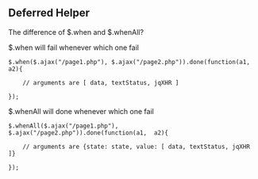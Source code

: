## Deferred Helper

The difference of $.when and $.whenAll?

$.when will fail whenever which one fail


    $.when($.ajax("/page1.php"), $.ajax("/page2.php")).done(function(a1,  a2){

        // arguments are [ data, textStatus, jqXHR ]

    });


$.whenAll will done whenever which one fail

    $.whenAll($.ajax("/page1.php"), $.ajax("/page2.php")).done(function(a1,  a2){

        // arguments are {state: state, value: [ data, textStatus, jqXHR ]}

    });